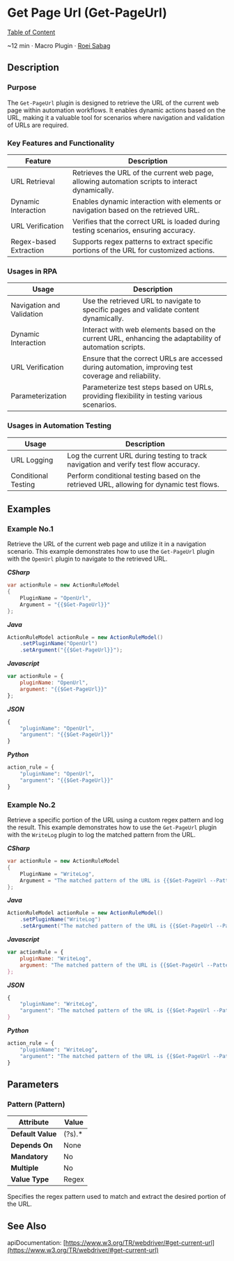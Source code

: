 # Get Page Url (Get-PageUrl)

[Table of Content](../Home.md)  

~12 min · Macro Plugin · [Roei Sabag](https://www.linkedin.com/in/roei-sabag-247aa18/)

## Description

### Purpose

The `Get-PageUrl` plugin is designed to retrieve the URL of the current web page within automation workflows. 
It enables dynamic actions based on the URL, making it a valuable tool for scenarios where navigation and validation of URLs are required.

### Key Features and Functionality

| Feature                | Description                                                                                     |
|------------------------|-------------------------------------------------------------------------------------------------|
| URL Retrieval          | Retrieves the URL of the current web page, allowing automation scripts to interact dynamically. |
| Dynamic Interaction    | Enables dynamic interaction with elements or navigation based on the retrieved URL.             |
| URL Verification       | Verifies that the correct URL is loaded during testing scenarios, ensuring accuracy.            |
| Regex-based Extraction | Supports regex patterns to extract specific portions of the URL for customized actions.         |

### Usages in RPA

| Usage                     | Description                                                                                            |
|---------------------------|--------------------------------------------------------------------------------------------------------|
| Navigation and Validation | Use the retrieved URL to navigate to specific pages and validate content dynamically.                  |
| Dynamic Interaction       | Interact with web elements based on the current URL, enhancing the adaptability of automation scripts. |
| URL Verification          | Ensure that the correct URLs are accessed during automation, improving test coverage and reliability.  |
| Parameterization          | Parameterize test steps based on URLs, providing flexibility in testing various scenarios.             |

### Usages in Automation Testing

| Usage               | Description                                                                              |
|---------------------|------------------------------------------------------------------------------------------|
| URL Logging         | Log the current URL during testing to track navigation and verify test flow accuracy.    |
| Conditional Testing | Perform conditional testing based on the retrieved URL, allowing for dynamic test flows. |

## Examples

### Example No.1

Retrieve the URL of the current web page and utilize it in a navigation scenario. 
This example demonstrates how to use the `Get-PageUrl` plugin with the `OpenUrl` plugin to navigate to the retrieved URL.

_**CSharp**_

```csharp
var actionRule = new ActionRuleModel
{
    PluginName = "OpenUrl",
    Argument = "{{$Get-PageUrl}}"
};
```

_**Java**_

```java
ActionRuleModel actionRule = new ActionRuleModel()
    .setPluginName("OpenUrl")
    .setArgument("{{$Get-PageUrl}}");
```

_**Javascript**_

```js
var actionRule = {
    pluginName: "OpenUrl",
    argument: "{{$Get-PageUrl}}"
};
```

_**JSON**_

```js
{
    "pluginName": "OpenUrl",
    "argument": "{{$Get-PageUrl}}"
}
```

_**Python**_

```python
action_rule = {
    "pluginName": "OpenUrl",
    "argument": "{{$Get-PageUrl}}"
}
```
### Example No.2

Retrieve a specific portion of the URL using a custom regex pattern and log the result. 
This example demonstrates how to use the `Get-PageUrl` plugin with the `WriteLog` plugin to log the matched pattern from the URL.

_**CSharp**_

```csharp
var actionRule = new ActionRuleModel
{
    PluginName = "WriteLog",
    Argument = "The matched pattern of the URL is {{$Get-PageUrl --Pattern:"^https:\/\/example.com"}}"
};
```

_**Java**_

```java
ActionRuleModel actionRule = new ActionRuleModel()
    .setPluginName("WriteLog")
    .setArgument("The matched pattern of the URL is {{$Get-PageUrl --Pattern:"^https:\/\/example.com"}}");
```

_**Javascript**_

```js
var actionRule = {
    pluginName: "WriteLog",
    argument: "The matched pattern of the URL is {{$Get-PageUrl --Pattern:"^https:\/\/example.com"}}"
};
```

_**JSON**_

```js
{
    "pluginName": "WriteLog",
    "argument": "The matched pattern of the URL is {{$Get-PageUrl --Pattern:"^https:\/\/example.com"}}"
}
```

_**Python**_

```python
action_rule = {
    "pluginName": "WriteLog",
    "argument": "The matched pattern of the URL is {{$Get-PageUrl --Pattern:"^https:\/\/example.com"}}"
}
```

## Parameters

### Pattern (Pattern)

| Attribute         | Value             |
|-------------------|-------------------|
| **Default Value** | (?s).*            |
| **Depends On**    | None              |
| **Mandatory**     | No                |
| **Multiple**      | No                |
| **Value Type**    | Regex             |

Specifies the regex pattern used to match and extract the desired portion of the URL.

## See Also

apiDocumentation: [https://www.w3.org/TR/webdriver/#get-current-url](https://www.w3.org/TR/webdriver/#get-current-url)
